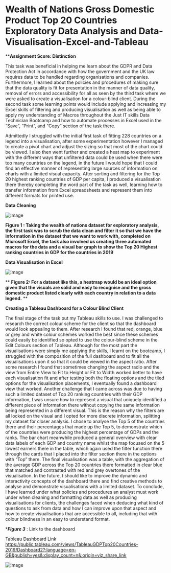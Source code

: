 #  Wealth of Nations Gross Domestic Product Top 20 Countries Exploratory Data Analysis and Data-Visualisation-Excel-and-Tableau

****Assignment Score: Distinction**                                                                               
                                                                                                                  
This task was beneficial in helping me learn about the GDPR and Data Protection Act in accordance with how the government and the UK law requires data to be handled regarding organisations and companies. Furthermore, I learned about the policies and procedures of making sure that the data quality is fit for presentation in the manner of data quality, removal of errors and accessibility for all as seen by the third task where we were asked to create a visualisation for a colour-blind client. 
During the second task some learning points would include applying and increasing my Excel skills of filtering and producing visualisation as well as being able to apply my understanding of Macros throughout the Just IT skills Data Technician Bootcamp and how to automate processes in Excel used in the “Save”, “Print”, and “Copy” section of the task there. 

Admittedly I struggled with the initial first task of fitting 228 countries on a legend into a visualisation, after some experimentation however I managed to create a pivot chart and adjust the sizing so that most of the chart could be viewed. I also then went further and created a heat map to experiment with the different ways that unfiltered data could be used when there were too many countries on the legend, in the future I would hope that I could find an effective manner of representing large sources of information on charts with a limited visual capacity. After sorting and filtering for the Top 20 highest ranking countries of GDP per capita, I produced a visualisation there thereby completing the word part of the task as well, learning how to transfer information from Excel spreadsheets and represent them into different formats for printed use.

**Data Cleaning**

![image](https://github.com/insights000/Data-Visualisation-Excel-and-Tableau/assets/150028138/e031e4f7-c3dd-4221-914e-9f65d4b80d69)




**Figure 1 : Taking the wealth of nations dataset for exploratory analysis, the first task was to scrub the data clean and filter it so that we have the information in the dataset that we want to work with, completed on Microsoft Excel, the task also involved us creating three automated macros for the data and a visual bar graph to show the Top 20 Highest ranking countries in GDP for the countries in 2019**


**Data Visualisation in Excel**


![image](https://github.com/insights000/Data-Visualisation-Excel-and-Tableau/assets/150028138/193f5eea-cdd5-4c13-9092-04e8a734426d)










**
**Figure 2: For a dataset like this, a heatmap would be an ideal option given that the visuals are solid and easy to recognise and the gross domestic product listed clearly with each country in relation to a data legend.**
**

**Creating a Tableau Dashboard for a Colour Blind Client**

The final stage of the task put my Tableau skills to use. I was challenged to research the correct colour scheme for the client so that the dashboard would look appealing to them. After research I found that red, orange, blue or grey and white colour schemes worked the best since these schemes could easily be identified so opted to use the colour-blind scheme in the Edit Colours section of Tableau. Although for the most part the visualisations were simply me applying the skills, I learnt on the bootcamp, I struggled with the composition of the full dashboard and to fit all the visualisations upon it so that it could be viewed in the aspect ratio. After some research I found that sometimes changing the aspect radio and the view from Entire View to Fit to Height or Fit to Width worked better to have each visualisation fit and after testing both the floating options and the tiled options for the visualisation placements, I eventually found a dashboard view that worked. Another challenge that I came across was due to having such a limited dataset of Top 20 ranking countries with their GDP information, I was unsure how to represent a visual that uniquely identified a different piece of information there without copying the same information being represented in a different visual. 
This is the reason why the filters are all locked on the visual and I opted for more discrete information, splitting my dataset for closer analysis. I chose to analyse the Top 5 of the countries there and their percentages that made up the Top 5, to demonstrate which of the countries were producing the highest percentage of GDPs and the ranks. The bar chart meanwhile produced a general overview with clear data labels of each GDP and country name whilst the map focused on the 5 lowest earners there in the table, which again used the filter function there through the cards that I placed into the filter section there in the options with “Top” there. The final visualisation was a table, with the aggregation of the average GDP across the Top 20 countries there formatted in clear blue that matched and contrasted with red and grey overtones of the visualisation. In the future, I should like to improve the dynamic and interactivity concepts of the dashboard there and find creative methods to analyse and demonstrate visualisations with a limited dataset.
To conclude, I have learned under what policies and procedures an analyst must work under when cleaning and formatting data as well as producing visualisations for clients, the challenges faced when deducing what kind of questions to ask from data and how I can improve upon that aspect and how to create visualisations that are accessible to all, including that with colour blindness in an easy to understand format.

****Figure 3*** : Link to the dashboard

Tableau Dashboard Link
https://public.tableau.com/views/TableauGDPTop20Countries-2019/Dashboard2?:language=en-GB&publish=yes&:display_count=n&:origin=viz_share_link

![image](https://github.com/insights000/Data-Visualisation-Excel-and-Tableau/assets/150028138/17f4a483-0650-4b91-9411-b4f8e95aea19)



